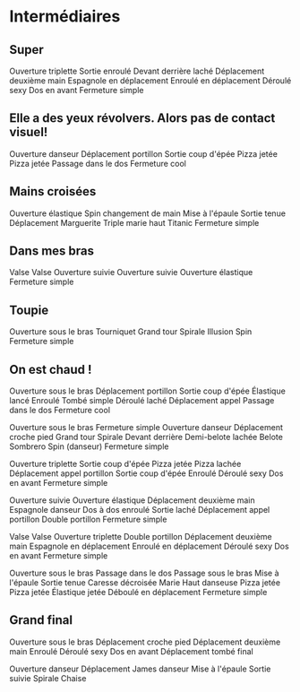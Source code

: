Intermédiaires
==============


Super
---------------------------

Ouverture triplette
Sortie enroulé
Devant derrière laché
Déplacement deuxième main
Espagnole en déplacement
Enroulé en déplacement
Déroulé sexy
Dos en avant
Fermeture simple

Elle a des yeux révolvers. Alors pas de contact visuel!
---------------------------

Ouverture danseur
Déplacement portillon
Sortie coup d'épée
Pizza jetée
Pizza jetée
Passage dans le dos
Fermeture cool

Mains croisées
---------------------------

Ouverture élastique
Spin changement de main
Mise à l'épaule
Sortie tenue
Déplacement
Marguerite
Triple marie haut
Titanic
Fermeture simple

Dans mes bras
---------------------------

Valse
Valse
Ouverture suivie
Ouverture suivie
Ouverture élastique
Fermeture simple


Toupie
-------------------

Ouverture sous le bras
Tourniquet
Grand tour
Spirale
Illusion
Spin
Fermeture simple


On est chaud !
--------------

Ouverture sous le bras
Déplacement portillon
Sortie coup d'épée
Élastique lancé
Enroulé
Tombé simple
Déroulé laché
Déplacement appel
Passage dans le dos
Fermeture cool

Ouverture sous le bras
Fermeture simple
Ouverture danseur
Déplacement croche pied
Grand tour
Spirale
Devant derrière
Demi-belote lachée
Belote
Sombrero
Spin (danseur)
Fermeture simple

Ouverture triplette
Sortie coup d'épée
Pizza jetée
Pizza lachée
Déplacement appel portillon
Sortie coup d'épée
Enroulé
Déroulé sexy
Dos en avant
Fermeture simple

Ouverture suivie
Ouverture élastique
Déplacement deuxième main
Espagnole danseur
Dos à dos enroulé
Sortie laché
Déplacement appel portillon
Double portillon
Fermeture simple

Valse
Valse
Ouverture triplette
Double portillon
Déplacement deuxième main
Espagnole en déplacement
Enroulé en déplacement
Déroulé sexy
Dos en avant
Fermeture simple

Ouverture sous le bras
Passage dans le dos
Passage sous le bras
Mise à l'épaule
Sortie tenue
Caresse décroisée
Marie Haut danseuse
Pizza jetée
Pizza jetée
Élastique jetée
Déboulé en déplacement
Fermeture simple

Grand final
-----------------

Ouverture sous le bras
Déplacement croche pied
Déplacement deuxième main
Enroulé
Déroulé sexy
Dos en avant
Déplacement tombé final

Ouverture danseur
Déplacement
James danseur
Mise à l'épaule
Sortie suivie
Spirale
Chaise

